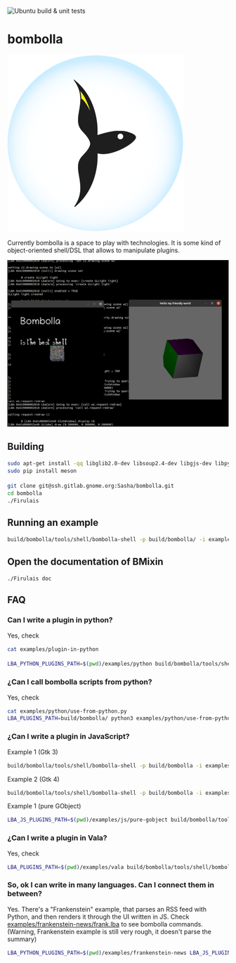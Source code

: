 ![Ubuntu build & unit tests](https://github.com/aslobodeniuk/bombolla/actions/workflows/ubuntu.yml/badge.svg)
# bombolla
![logo](doc/logo/light_solid.svg)

Currently bombolla is a space to play with technologies.
It is some kind of object-oriented shell/DSL that allows to manipulate plugins.

![Screenshot](doc/demo.png)
## Building

```bash
sudo apt-get install -qq libglib2.0-dev libsoup2.4-dev libgjs-dev libpython3-dev pkg-config indent valac ninja-build libcogl-pango-dev python3-pip python3-setuptools python3-wheel
sudo pip install meson

git clone git@ssh.gitlab.gnome.org:Sasha/bombolla.git
cd bombolla
./Firulais
```

## Running an example

```bash
build/bombolla/tools/shell/bombolla-shell -p build/bombolla/ -i examples/cogl
```

## Open the documentation of BMixin
```
./Firulais doc
```

## FAQ

### Can I write a plugin in python?

Yes, check
```bash
cat examples/plugin-in-python

LBA_PYTHON_PLUGINS_PATH=$(pwd)/examples/python build/bombolla/tools/shell/bombolla-shell -p build/bombolla -i examples/plugin-in-python
```

### ¿Can I call bombolla scripts from python?

Yes, check
```bash
cat examples/python/use-from-python.py
LBA_PLUGINS_PATH=build/bombolla/ python3 examples/python/use-from-python.py
```

### ¿Can I write a plugin in JavaScript?

Example 1 (Gtk 3)
```bash
build/bombolla/tools/shell/bombolla-shell -p build/bombolla -i examples/js/plugin-in-js-gtk3.lba
```
Example 2 (Gtk 4)
```bash
build/bombolla/tools/shell/bombolla-shell -p build/bombolla -i examples/js/plugin-in-js-gtk4.lba
```
Example 1 (pure GObject)
```bash
LBA_JS_PLUGINS_PATH=$(pwd)/examples/js/pure-gobject build/bombolla/tools/shell/bombolla-shell -i examples/js/pure-gobject.lba
```


### ¿Can I write a plugin in Vala?

Yes, check
```bash
LBA_PLUGINS_PATH=$(pwd)/examples/vala build/bombolla/tools/shell/bombolla-shell -p build/bombolla -i examples/plugin-in-vala
```

### So, ok I can write in many languages. Can I connect them in between?

Yes. There's a "Frankenstein" example, that parses an RSS feed with Python,
and then renders it through the UI written in JS.
Check [examples/frankenstein-news/frank.lba](examples/frankenstein-news/frank.lba) to see bombolla commands.
(Warning, Frankenstein example is still very rough, it doesn't parse the summary)
```bash
LBA_PYTHON_PLUGINS_PATH=$(pwd)/examples/frankenstein-news LBA_JS_PLUGINS_PATH=$(pwd)/examples/frankenstein-news build/bombolla/tools/shell/bombolla-shell -p build/bombolla/ -i examples/frankenstein-news/frank.lba
```
